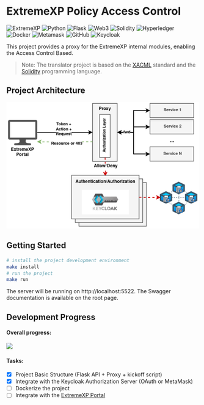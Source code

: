 # ExtremeXP Policy Access Control
![ExtremeXP](https://img.shields.io/badge/ExtremeXP-121011?style=for-the-badge&logo=extremexp&logoColor=black)
![Python](https://img.shields.io/badge/python-121011?style=for-the-badge&logo=python&logoColor=ffdd54)
![Flask](https://img.shields.io/badge/flask-%23121011.svg?style=for-the-badge&logo=flask&logoColor=white)
![Web3](https://img.shields.io/badge/web3-121011?style=for-the-badge&logo=web3.js&logoColor=white)
![Solidity](https://img.shields.io/badge/Solidity-%23121011.svg?style=for-the-badge&logo=solidity&logoColor=white)
![Hyperledger](https://img.shields.io/badge/hyperledger-121011?style=for-the-badge&logo=hyperledger&logoColor=white)
![Docker](https://img.shields.io/badge/docker-121011?style=for-the-badge&logo=docker&logoColor=white)
![Metamask](https://img.shields.io/badge/metamask-121011?style=for-the-badge&logo=metamask&logoColor=white)
![GitHub](https://img.shields.io/badge/github-%23121011.svg?style=for-the-badge&logo=github&logoColor=white)
![Keycloak](https://img.shields.io/badge/keycloak-121011?style=for-the-badge&logo=keycloak&logoColor=white)

This project provides a proxy for the ExtremeXP internal modules, enabling the Access Control Based. 

> Note: The translator project is based on the [XACML](https://www.oasis-open.org/committees/xacml/) standard 
and the [Solidity](https://soliditylang.org/) programming language.

## Project Architecture

![Project Architecture](./docs/ExtremeXP-ABAC%20Proxy.png "Project Architecture")


## Getting Started
```bash
# install the project development environment
make install
# run the project
make run
```
The server will be running on http://localhost:5522.
The Swagger documentation is available on the root page.


## Development Progress
#### Overall progress: 
![](https://geps.dev/progress/50)

#### Tasks:
- [x] Project Basic Structure (Flask API + Proxy + kickoff script)
- [x] Integrate with the Keycloak Authorization Server (OAuth or MetaMask)
- [ ] Dockerize the project
- [ ] Integrate with the [ExtremeXP Portal](https://github.com/ExtremeXP-VU/ExtremeXP-portal)
